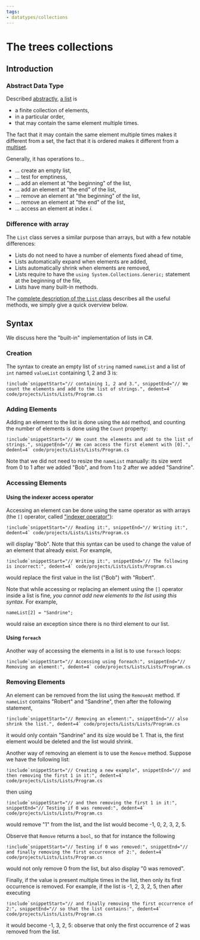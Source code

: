 ```yaml
---
tags:
- datatypes/collections
---
```


# The trees collections

## Introduction

### Abstract Data Type

Described [abstractly](./lectures/data/intro#abstract-data-types), [a list](https://en.wikipedia.org/wiki/List_(abstract_data_type)) is 

- a finite collection of elements,
- in a particular order,
- that may contain the same element multiple times.

The fact that it may contain the same element multiple times makes it different from a set, the fact that it is ordered makes it different from a [multiset](https://en.wikipedia.org/wiki/Multiset).

Generally, it has operations to…

- … create an empty list,
- … test for emptiness, 
- … add an element at "the beginning" of the list,
- … add an element at "the end" of the list,
- … remove an element at "the beginning" of the list,
- … remove an element at "the end" of the list,
- … access an element at index $i$.


### Difference with array 

The `List` class serves a similar purpose than arrays, but with a few notable differences:

- Lists do not need to have a number of elements fixed ahead of time,
- Lists automatically expand when elements are added,
- Lists automatically shrink when elements are removed,
- Lists require to have the `using System.Collections.Generic;` statement at the beginning of the file,
- Lists have many built-in methods.

The [complete description of the `List` class](https://learn.microsoft.com/en-us/dotnet/api/system.collections.generic.list-1?view=net-9.0) describes all the useful methods, we simply give a quick overview below.

## Syntax

We discuss here the "built-in" implementation of lists in C#.

### Creation

The syntax to create an empty list of `string` named `nameList` and a list of `int` named `valueList` containing 1, 2 and 3 is:

```{download="./code/projects/Lists.zip"}
!include`snippetStart="// containing 1, 2 and 3.", snippetEnd="// We count the elements and add to the list of strings.", dedent=4` code/projects/Lists/Lists/Program.cs
```

### Adding Elements

Adding an element to the list is done using the `Add` method, and counting the number of elements is done using the `Count` property:

```
!include`snippetStart="// We count the elements and add to the list of strings.", snippetEnd="// We can access the first element with [0].", dedent=4` code/projects/Lists/Lists/Program.cs
```

Note that we did not need to resize the `nameList` manually: its size went from 0 to 1 after we added "Bob", and from 1 to 2 after we added "Sandrine".

### Accessing Elements

#### Using the indexer access operator

Accessing an element can be done using the same operator as with arrays (the `[]` operator, called ["indexer operator"](https://learn.microsoft.com/en-us/dotnet/csharp/language-reference/operators/member-access-operators#indexer-operator-)):

```
!include`snippetStart="// Reading it:", snippetEnd="// Writing it:", dedent=4` code/projects/Lists/Lists/Program.cs
```

will display "Bob". Note that this syntax can be used to change the value of an element that already exist.
For example,

```
!include`snippetStart="// Writing it:", snippetEnd="// The following is incorrect:", dedent=4` code/projects/Lists/Lists/Program.cs
```

would replace the first value in the list ("Bob") with "Robert".

Note that while accessing or replacing an element using the `[]` operator inside a list is fine, *you cannot add new elements to the list using this syntax*. 
For example,

```
nameList[2] = "Sandrine";
```

would raise an exception since there is no third element to our list.

#### Using `foreach`

Another way of accessing the elements in a list is to use `foreach` loops:

```
!include`snippetStart="// Accessing using foreach:", snippetEnd="// Removing an element:", dedent=4` code/projects/Lists/Lists/Program.cs
```

### Removing Elements

An element can be removed from the list using the `RemoveAt` method.
If `nameList` contains "Robert" and "Sandrine", then after the following statement,

```
!include`snippetStart="// Removing an element:", snippetEnd="// also shrink the list.", dedent=4` code/projects/Lists/Lists/Program.cs
```

it would only contain "Sandrine" and its size would be 1. That is, the first element would be deleted and the list would shrink.

Another way of removing an element is to use the `Remove` method.
Suppose we have the following list:

```
!include`snippetStart="// Creating a new example", snippetEnd="// and then removing the first 1 in it:", dedent=4` code/projects/Lists/Lists/Program.cs
```

then using

```
!include`snippetStart="// and then removing the first 1 in it:", snippetEnd="// Testing if 0 was removed:", dedent=4` code/projects/Lists/Lists/Program.cs
```

would remove "1" from the list, and the list would become -1, 0, 2, 3, 2, 5.

Observe that `Remove` returns a `bool`, so that for instance the following

```
!include`snippetStart="// Testing if 0 was removed:", snippetEnd="// and finally removing the first occurrence of 2:", dedent=4` code/projects/Lists/Lists/Program.cs
```

would not only remove 0 from the list, but also display "0 was removed".

Finally, if the value is present multiple times in the list, then only its first occurrence is removed.
For example, if the list is -1, 2, 3, 2, 5, then after executing

```
!include`snippetStart="// and finally removing the first occurrence of 2:", snippetEnd="// so that the list contains:", dedent=4` code/projects/Lists/Lists/Program.cs
```

it would become -1, 3, 2, 5: observe that only the first occurrence of 2 was removed from the list.
